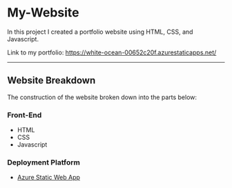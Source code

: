 # My-Website

In this project I created a portfolio website using HTML, CSS, and Javascript. 

Link to my portfolio: https://white-ocean-00652c20f.azurestaticapps.net/


---

## Website Breakdown

The construction of the website broken down into the parts below:

### Front-End

- HTML
- CSS
- Javascript

### Deployment Platform

- [Azure Static Web App](https://azure.microsoft.com/en-us/services/app-service/static/)

